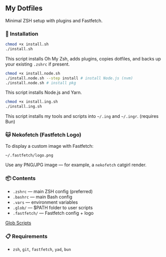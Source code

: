 ## My Dotfiles

Minimal ZSH setup with plugins and Fastfetch.

### 🔧 Installation

```zsh
chmod +x install.sh
./install.sh
```

This script installs Oh My Zsh, adds plugins, copies dotfiles, and backs up your existing `.zshrc` if present.

```zsh
chmod +x install.node.sh
./install.node.sh --step install # install Node.js (nvm)
./install.node.sh # install pkg
```

This script installs Node.js and Yarn.

```zsh
chmod +x install.ing.sh
./install.ing.sh
```

This script installs my tools and scripts into `~/.ing` and `~/.ingr`. (requires Bun)

### 🐱 Nekofetch (Fastfetch Logo)

To display a custom image with Fastfetch:

```bash
~/.fastfetch/logo.png
```

Use any PNG/JPG image — for example, a `nekofetch` catgirl render.

### 📦 Contents

* `.zshrc` — main ZSH config (preferred)
* `.bashrc` — main Bash config
* `.vars` — environment variables
* `.glob/` — $PATH folder to user scripts
* `.fastfetch/` — Fastfetch config + logo

[Glob Scripts](glob.md)

### 📋 Requirements

* `zsh`, `git`, `fastfetch`, `yad`, `bun`
